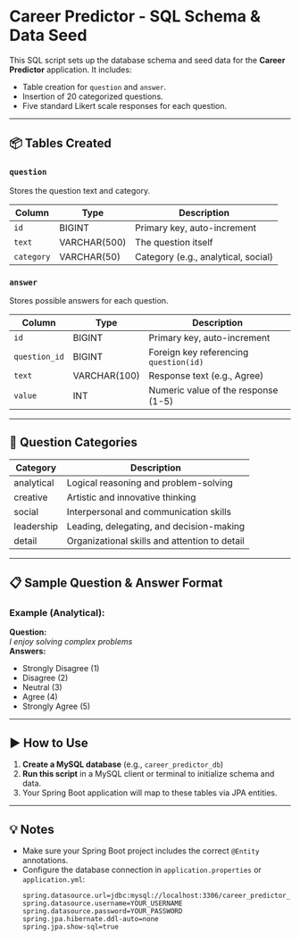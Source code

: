 # Career Predictor - SQL Schema & Data Seed

This SQL script sets up the database schema and seed data for the **Career Predictor** application. It includes:

- Table creation for `question` and `answer`.
- Insertion of 20 categorized questions.
- Five standard Likert scale responses for each question.

---

## 📦 Tables Created

### `question`
Stores the question text and category.

| Column     | Type         | Description                        |
|------------|--------------|------------------------------------|
| `id`       | BIGINT       | Primary key, auto-increment        |
| `text`     | VARCHAR(500) | The question itself                |
| `category` | VARCHAR(50)  | Category (e.g., analytical, social)|

### `answer`
Stores possible answers for each question.

| Column       | Type         | Description                            |
|--------------|--------------|----------------------------------------|
| `id`         | BIGINT       | Primary key, auto-increment            |
| `question_id`| BIGINT       | Foreign key referencing `question(id)` |
| `text`       | VARCHAR(100) | Response text (e.g., Agree)            |
| `value`      | INT          | Numeric value of the response (1-5)    |

---

## 🧠 Question Categories

| Category     | Description                                  |
|--------------|----------------------------------------------|
| analytical   | Logical reasoning and problem-solving         |
| creative     | Artistic and innovative thinking              |
| social       | Interpersonal and communication skills        |
| leadership   | Leading, delegating, and decision-making      |
| detail       | Organizational skills and attention to detail |

---

## 📋 Sample Question & Answer Format

### Example (Analytical):
**Question:**  
_I enjoy solving complex problems_  
**Answers:**
- Strongly Disagree (1)
- Disagree (2)
- Neutral (3)
- Agree (4)
- Strongly Agree (5)

---

## ▶️ How to Use

1. **Create a MySQL database** (e.g., `career_predictor_db`)
2. **Run this script** in a MySQL client or terminal to initialize schema and data.
3. Your Spring Boot application will map to these tables via JPA entities.

---

## 💡 Notes

- Make sure your Spring Boot project includes the correct `@Entity` annotations.
- Configure the database connection in `application.properties` or `application.yml`:
  ```properties
  spring.datasource.url=jdbc:mysql://localhost:3306/career_predictor_db
  spring.datasource.username=YOUR_USERNAME
  spring.datasource.password=YOUR_PASSWORD
  spring.jpa.hibernate.ddl-auto=none
  spring.jpa.show-sql=true
